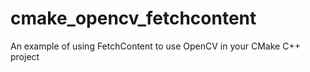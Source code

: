 # cmake_opencv_fetchcontent
An example of using FetchContent to use OpenCV in your CMake C++ project
